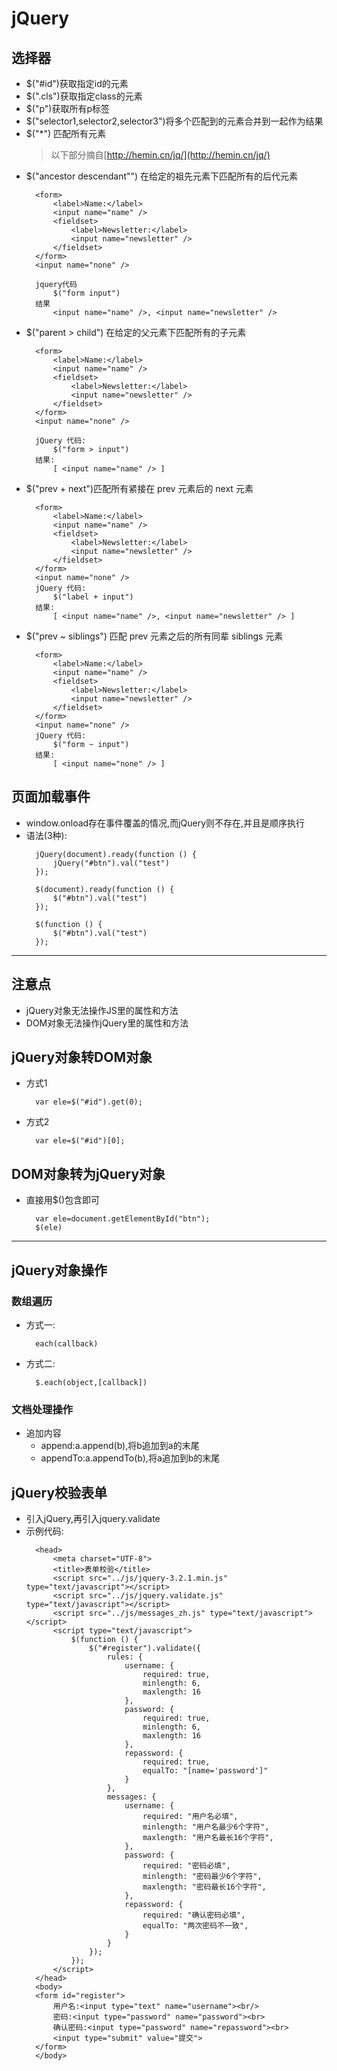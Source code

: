# jQuery
## 选择器
- $("#id")获取指定id的元素
- $(".cls")获取指定class的元素
- $("p")获取所有p标签
- $("selector1,selector2,selector3")将多个匹配到的元素合并到一起作为结果
- $("*") 匹配所有元素
    >以下部分摘自[http://hemin.cn/jq/](http://hemin.cn/jq/)
- $("ancestor descendant"") 在给定的祖先元素下匹配所有的后代元素
    >
        <form>
            <label>Name:</label>
            <input name="name" />
            <fieldset>
                <label>Newsletter:</label>
                <input name="newsletter" />
            </fieldset>
        </form>
        <input name="none" />

        jquery代码
            $("form input")
        结果
            <input name="name" />, <input name="newsletter" /> 
- $("parent > child") 在给定的父元素下匹配所有的子元素
    >
        <form>
            <label>Name:</label>
            <input name="name" />
            <fieldset>
                <label>Newsletter:</label>
                <input name="newsletter" />
            </fieldset>
        </form>
        <input name="none" />

        jQuery 代码:
            $("form > input")
        结果:
            [ <input name="name" /> ]
- $("prev + next")匹配所有紧接在 prev 元素后的 next 元素
    >
        <form>
            <label>Name:</label>
            <input name="name" />
            <fieldset>
                <label>Newsletter:</label>
                <input name="newsletter" />
            </fieldset>
        </form>
        <input name="none" />
        jQuery 代码:
            $("label + input")
        结果:
            [ <input name="name" />, <input name="newsletter" /> ]
- $("prev ~ siblings") 匹配 prev 元素之后的所有同辈 siblings 元素
    >
        <form>
            <label>Name:</label>
            <input name="name" />
            <fieldset>
                <label>Newsletter:</label>
                <input name="newsletter" />
            </fieldset>
        </form>
        <input name="none" />
        jQuery 代码:
            $("form ~ input")
        结果:
            [ <input name="none" /> ]
## 页面加载事件
- window.onload存在事件覆盖的情况,而jQuery则不存在,并且是顺序执行
- 语法(3种):
    >
        jQuery(document).ready(function () {
            jQuery("#btn").val("test")
        });

        $(document).ready(function () {
            $("#btn").val("test")
        });

        $(function () {
            $("#btn").val("test")
        });
---
## 注意点
- jQuery对象无法操作JS里的属性和方法
- DOM对象无法操作jQuery里的属性和方法
## jQuery对象转DOM对象
- 方式1
    >
        var ele=$("#id").get(0);
- 方式2
    >
        var ele=$("#id")[0];
## DOM对象转为jQuery对象
- 直接用$()包含即可
    >
        var ele=document.getElementById("btn");
        $(ele)
---
## jQuery对象操作
### 数组遍历
- 方式一:
    >
        each(callback)
- 方式二:
    >
        $.each(object,[callback])
### 文档处理操作
- 追加内容
    - append:a.append(b),将b追加到a的末尾
    - appendTo:a.appendTo(b),将a追加到b的末尾
## jQuery校验表单
- 引入jQuery,再引入jquery.validate
- 示例代码:
    >
        <head>
            <meta charset="UTF-8">
            <title>表单校验</title>
            <script src="../js/jquery-3.2.1.min.js" type="text/javascript"></script>
            <script src="../js/jquery.validate.js" type="text/javascript"></script>
            <script src="../js/messages_zh.js" type="text/javascript"></script>
            <script type="text/javascript">
                $(function () {
                    $("#register").validate({
                        rules: {
                            username: {
                                required: true,
                                minlength: 6,
                                maxlength: 16
                            },
                            password: {
                                required: true,
                                minlength: 6,
                                maxlength: 16
                            },
                            repassword: {
                                required: true,
                                equalTo: "[name='password']"
                            }
                        },
                        messages: {
                            username: {
                                required: "用户名必填",
                                minlength: "用户名最少6个字符",
                                maxlength: "用户名最长16个字符",
                            },
                            password: {
                                required: "密码必填",
                                minlength: "密码最少6个字符",
                                maxlength: "密码最长16个字符",
                            },
                            repassword: {
                                required: "确认密码必填",
                                equalTo: "两次密码不一致",
                            }
                        }
                    });
                });
            </script>
        </head>
        <body>
        <form id="register">
            用户名:<input type="text" name="username"><br/>
            密码:<input type="password" name="password"><br>
            确认密码:<input type="password" name="repassword"><br>
            <input type="submit" value="提交">
        </form>
        </body>